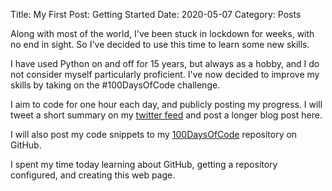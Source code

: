 Title: My First Post: Getting Started
Date: 2020-05-07
Category: Posts

Along with most of the world, I've been stuck in lockdown for weeks, with no end in sight.
So I've decided to use this time to learn some new skills.

I have used Python on and off for 15 years, but always as a hobby,
and I do not consider myself particularly proficient.
I've now decided to improve my skills by taking on the #100DaysOfCode challenge.

I aim to code for one hour each day, and publicly posting my progress.
I will tweet a short summary on my [twitter feed](https://twitter.com/simulatine)
and post a longer blog post here.

I will also post my code snippets to my [100DaysOfCode](https://github.com/simulatine/100DaysOfCode) repository on GitHub.

I spent my time today learning about GitHub, getting a repository configured, and creating
this web page.